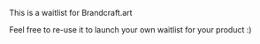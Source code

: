 This is a waitlist for Brandcraft.art

Feel free to re-use it to launch your own waitlist for your product :)
